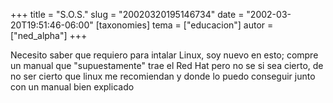 +++
title = "S.O.S."
slug = "20020320195146734"
date = "2002-03-20T19:51:46-06:00"
[taxonomies]
tema = ["educacion"]
autor = ["ned_alpha"]
+++

Necesito saber que requiero para intalar Linux, soy nuevo en esto;
compre un manual que "supuestamente" trae el Red Hat pero no se si sea
cierto, de no ser cierto que linux me recomiendan y donde lo puedo
conseguir junto con un manual bien explicado

